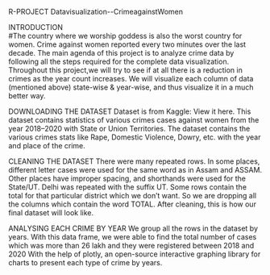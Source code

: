 R-PROJECT Datavisualization--CrimeagainstWomen

INTRODUCTION  
#The country where we worship goddess is also the worst country for women. Crime against women reported every two minutes over the last decade.
The main agenda of this project is to analyze crime data by following all the steps required for the complete data visualization.
Throughout this project,we will try to see if at all there is a reduction in crimes as the year count increases. We will visualize each column of data (mentioned above) state-wise & year-wise, and thus visualize it in a much better way. 

DOWNLOADING THE DATASET
Dataset is from Kaggle: View it here. This dataset contains statistics of various crimes cases against women from the year 2018–2020 with State or Union Territories.
The dataset contains the various crimes stats like Rape, Domestic Violence, Dowry, etc. with the year and place of the crime.

CLEANING THE DATASET
There were many repeated rows. In some places, different letter cases were used for the same word as in Assam and ASSAM. Other places have improper spacing, and shorthands were used for the State/UT. Delhi was repeated with the suffix UT.
Some rows contain the total for that particular district which we don’t want. So we are dropping all the columns which contain the word TOTAL.
After cleaning, this is how our final dataset will look like.

ANALYSING EACH CRIME BY YEAR
We group all the rows in the dataset by years.
With this data frame, we were able to find the total number of cases which was more than 26 lakh and they were registered between 2018 and 2020
With the help of plotly, an open-source interactive graphing library for charts to present each type of crime by years.

